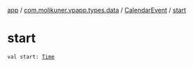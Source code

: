 [app](../../index.md) / [com.molikuner.vpapp.types.data](../index.md) / [CalendarEvent](index.md) / [start](./start.md)

# start

`val start: `[`Time`](../../com.molikuner.types/-time/index.md)